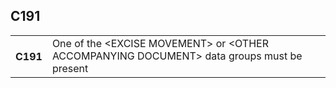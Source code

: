 ## C191
<table>
 <tr>
  <th>
   C191
  </th>
  <td>
   One of the &lt;EXCISE MOVEMENT&gt; or &lt;OTHER ACCOMPANYING DOCUMENT&gt; data groups must be present
  </td>
 </tr>
</table>
